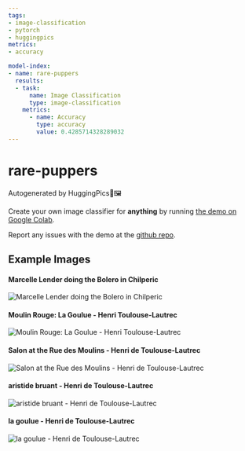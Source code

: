```yaml
---
tags:
- image-classification
- pytorch
- huggingpics
metrics:
- accuracy

model-index:
- name: rare-puppers
  results:
  - task:
      name: Image Classification
      type: image-classification
    metrics:
      - name: Accuracy
        type: accuracy
        value: 0.4285714328289032
---
```


# rare-puppers


Autogenerated by HuggingPics🤗🖼️

Create your own image classifier for **anything** by running [the demo on Google Colab](https://colab.research.google.com/github/nateraw/huggingpics/blob/main/HuggingPics.ipynb).

Report any issues with the demo at the [github repo](https://github.com/nateraw/huggingpics).


## Example Images


#### Marcelle Lender doing the Bolero in Chilperic

![Marcelle Lender doing the Bolero in Chilperic](images/Marcelle_Lender_doing_the_Bolero_in_Chilperic.jpg)

#### Moulin Rouge: La Goulue - Henri Toulouse-Lautrec

![Moulin Rouge: La Goulue - Henri Toulouse-Lautrec](images/Moulin_Rouge:_La_Goulue_-_Henri_Toulouse-Lautrec.jpg)

#### Salon at the Rue des Moulins - Henri de Toulouse-Lautrec

![Salon at the Rue des Moulins - Henri de Toulouse-Lautrec](images/Salon_at_the_Rue_des_Moulins_-_Henri_de_Toulouse-Lautrec.jpg)

#### aristide bruant - Henri de Toulouse-Lautrec

![aristide bruant - Henri de Toulouse-Lautrec](images/aristide_bruant_-_Henri_de_Toulouse-Lautrec.jpg)

#### la goulue - Henri de Toulouse-Lautrec

![la goulue - Henri de Toulouse-Lautrec](images/la_goulue_-_Henri_de_Toulouse-Lautrec.jpg)